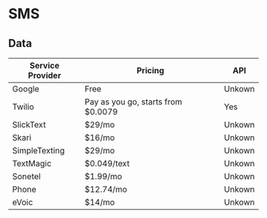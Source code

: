 # SMS

## Data

| Service Provider | Pricing | API |
| --- | --- | --- | 
| Google | Free | Unkown |
| Twilio | Pay as you go, starts from $0.0079 | Yes |
| SlickText | $29/mo | Unkown |
| Skari | $16/mo |  Unkown |
| SimpleTexting | $29/mo |  Unkown |
| TextMagic | $0.049/text | Unkown |
| Sonetel | $1.99/mo | Unkown |
| Phone | $12.74/mo | Unkown |
| eVoic | $14/mo | Unkown |

